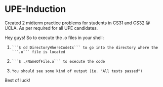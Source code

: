 # UPE-Induction

Created 2 midterm practice problems for students in CS31 and CS32 @ UCLA. As per required for all UPE candidates. 

Hey guys! So to execute the .o files in your shell:
   1.	  ```$ cd DirectoryWhereCodeIs``` to go into the directory where the ```.o``` file is located
   2.	  ```$ ./NameOfFile.o``` to execute the code
   3.	  You should see some kind of output (ie. "All tests passed")

Best of luck! 
